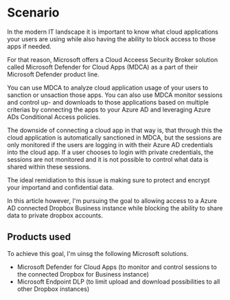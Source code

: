 # Scenario

In the modern IT landscape it is important to know what cloud applications your users are using while also having the ability to block access to those apps if needed.

For that reason, Microsoft offers a Cloud Acceess Security Broker solution called Microsoft Defender for Cloud Apps (MDCA) as a part of their Microsoft Defender product line.

You can use MDCA to analyze cloud application usage of your users to sanction or unsaction those apps. You can also use MDCA monitor sessions and control up- and downloads to those applications based on multiple criterias by connecting the apps to your Azure AD and leveraging Azure ADs Conditional Access policies.

The downside of connecting a cloud app in that way is, that through this the cloud application is automatically sanctioned in MDCA, but the sessions are only monitored if the users are logging in with their Azure AD credentials into the cloud app. If a user chooses to login with private credentials, the sessions are not monitored and it is not possible to control what data is shared within these sessions.

The ideal remidiation to this issue is making sure to protect and encrypt your importand and confidential data.

In this article however, I'm pursuing the goal to allowing access to a Azure AD connected Dropbox Business instance while blocking the ability to share data to private dropbox accounts.

## Products used

To achieve this goal, I'm uinsg the following Microsoft solutions.

* Microsoft Defender for Cloud Apps (to monitor and control sessions to the connected Dropbox for Business instance)
* Microsoft Endpoint DLP (to limit upload and download possibilities to all other Dropbox instances)
